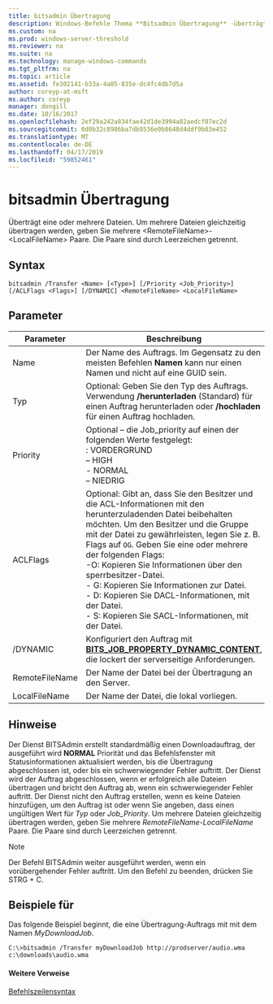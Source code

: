 ```yaml
---
title: bitsadmin Übertragung
description: Windows-Befehle Thema **Bitsadmin Übertragung** -überträgt eine oder mehrere Dateien.
ms.custom: na
ms.prod: windows-server-threshold
ms.reviewer: na
ms.suite: na
ms.technology: manage-windows-commands
ms.tgt_pltfrm: na
ms.topic: article
ms.assetid: fe302141-b33a-4a05-835e-dc4fc4db7d5a
author: coreyp-at-msft
ms.author: coreyp
manager: dongill
ms.date: 10/16/2017
ms.openlocfilehash: 2ef29a242a834fae42d1de3994a82aedcf87ec2d
ms.sourcegitcommit: 0d0b32c8986ba7db9536e0b8648d4ddf9b03e452
ms.translationtype: MT
ms.contentlocale: de-DE
ms.lasthandoff: 04/17/2019
ms.locfileid: "59852461"
---
```

# <a name="bitsadmin-transfer"></a>bitsadmin Übertragung

Überträgt eine oder mehrere Dateien. Um mehrere Dateien gleichzeitig übertragen werden, geben Sie mehrere \<RemoteFileName\>-\<LocalFileName\> Paare. Die Paare sind durch Leerzeichen getrennt.

## <a name="syntax"></a>Syntax

```
bitsadmin /Transfer <Name> [<Type>] [/Priority <Job_Priority>] [/ACLFlags <Flags>] [/DYNAMIC] <RemoteFileName> <LocalFileName>
```

## <a name="parameters"></a>Parameter

|Parameter|Beschreibung|
|---------|-----------|
|Name|Der Name des Auftrags. Im Gegensatz zu den meisten Befehlen **Namen** kann nur einen Namen und nicht auf eine GUID sein.|
|Typ|Optional: Geben Sie den Typ des Auftrags. Verwendung **/herunterladen** (Standard) für einen Auftrag herunterladen oder **/hochladen** für einen Auftrag hochladen.|
|Priority|Optional – die Job_priority auf einen der folgenden Werte festgelegt:</br>: VORDERGRUND</br>– HIGH</br>-   NORMAL</br>– NIEDRIG|
|ACLFlags|Optional: Gibt an, dass Sie den Besitzer und die ACL-Informationen mit den herunterzuladenden Datei beibehalten möchten. Um den Besitzer und die Gruppe mit der Datei zu gewährleisten, legen Sie z. B. Flags auf `OG`. Geben Sie eine oder mehrere der folgenden Flags:</br>-O: Kopieren Sie Informationen über den sperrbesitzer-Datei.</br>-   G: Kopieren Sie Informationen zur Datei.</br>-   D: Kopieren Sie DACL-Informationen, mit der Datei.</br>-   S: Kopieren Sie SACL-Informationen, mit der Datei.|
|\/DYNAMIC|Konfiguriert den Auftrag mit [ **BITS_JOB_PROPERTY_DYNAMIC_CONTENT**](/windows/desktop/api/bits5_0/ne-bits5_0-bits_job_property_id), die lockert der serverseitige Anforderungen.|
|RemoteFileName|Der Name der Datei bei der Übertragung an den Server.|
|LocalFileName|Der Name der Datei, die lokal vorliegen.|

## <a name="remarks"></a>Hinweise

Der Dienst BITSAdmin erstellt standardmäßig einen Downloadauftrag, der ausgeführt wird **NORMAL** Priorität und das Befehlsfenster mit Statusinformationen aktualisiert werden, bis die Übertragung abgeschlossen ist, oder bis ein schwerwiegender Fehler auftritt. Der Dienst wird der Auftrag abgeschlossen, wenn er erfolgreich alle Dateien übertragen und bricht den Auftrag ab, wenn ein schwerwiegender Fehler auftritt. Der Dienst nicht den Auftrag erstellen, wenn es keine Dateien hinzufügen, um den Auftrag ist oder wenn Sie angeben, dass einen ungültigen Wert für *Typ* oder *Job_Priority*. Um mehrere Dateien gleichzeitig übertragen werden, geben Sie mehrere *RemoteFileName*-*LocalFileName* Paare. Die Paare sind durch Leerzeichen getrennt.

> [!NOTE]
> Der Befehl BITSAdmin weiter ausgeführt werden, wenn ein vorübergehender Fehler auftritt. Um den Befehl zu beenden, drücken Sie STRG + C.

## <a name="BKMK_examples"></a>Beispiele für

Das folgende Beispiel beginnt, die eine Übertragung-Auftrags mit mit dem Namen *MyDownloadJob*.
```
C:\>bitsadmin /Transfer myDownloadJob http://prodserver/audio.wma c:\downloads\audio.wma
```

#### <a name="additional-references"></a>Weitere Verweise

[Befehlszeilensyntax](command-line-syntax-key.md)